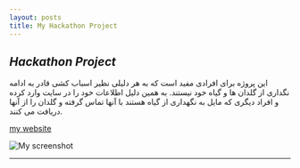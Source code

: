 ```yaml
---
layout: posts
title: My Hackathon Project
---
```




## *Hackathon Project*
این پروژه برای افرادی مفید است که به هر دلیلی نظیر اسباب کشی قادر به ادامه نگداری از گلدان ها و گیاه خود نیستند. به همین دلیل اطلاعات خود را در سایت وارد کرده و افراد دیگری که مایل به نگهداری از گیاه هستند با آنها تماس گرفته و گلدان را از آنها دریافت می کنند.

[my website](http://a99521235.pythonanywhere.com/blog/)

![My  screenshot](/assets/Screenshot.jpg)

---

